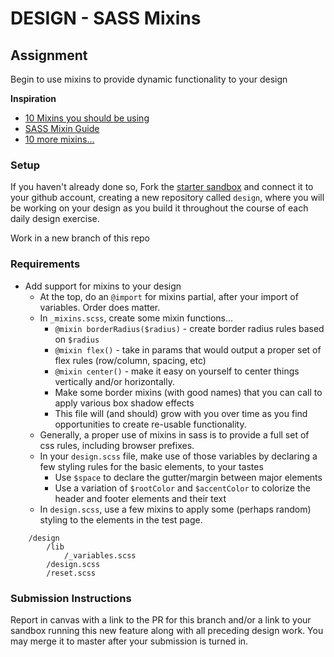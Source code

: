 # DESIGN - SASS Mixins

## Assignment
Begin to use mixins to provide dynamic functionality to your design

**Inspiration**

* [10 Mixins you should be using](https://engageinteractive.co.uk/blog/top-10-scss-mixins)
* [SASS Mixin Guide](https://marksheet.io/sass-mixins.html)
* [10 more mixins...](https://medium.com/@justinbrazeau/10-useful-sass-mixins-for-automation-833cdee9d69b)

### Setup
If you haven't already done so, Fork the [starter sandbox](https://codesandbox.io/s/nrozq68z80) and connect it to your github account, creating a new repository called `design`, where you will be working on your design as you build it throughout the course of each daily design exercise.

Work in a new branch of this repo

### Requirements
* Add support for mixins to your design
    * At the top, do an `@import` for mixins partial, after your import of variables.  Order does matter.
    * In `_mixins.scss`, create some mixin functions...
      * `@mixin borderRadius($radius)` - create border radius rules based on `$radius`
      * `@mixin flex()` - take in params that would output a proper set of flex rules (row/column, spacing, etc)
      * `@mixin center()` - make it easy on yourself to center things vertically and/or horizontally.
      * Make some border mixins (with good names) that you can call to apply various box shadow effects
      * This file will (and should) grow with you over time as you find opportunities to create re-usable functionality.
    * Generally, a proper use of mixins in sass is to provide a full set of css rules, including browser prefixes.
    * In your `design.scss` file, make use of those variables by declaring a few styling rules for the basic elements, to your tastes
      * Use `$space` to declare the gutter/margin between major elements
      * Use a variation of `$rootColor` and `$accentColor` to colorize the header and footer elements and their text
  * In `design.scss`, use a few mixins to apply some (perhaps random) styling to the elements in the test page.
      
```
    /design
        /lib
            /_variables.scss
        /design.scss
        /reset.scss
```

### Submission Instructions
Report in canvas with a link to the PR for this branch and/or a link to your sandbox running this new feature along with all preceding design work.  You may merge it to master after your submission is turned in.
